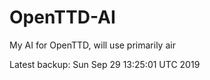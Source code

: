 # OpenTTD-AI
My AI for OpenTTD, will use primarily air

Latest backup: Sun Sep 29 13:25:01 UTC 2019
